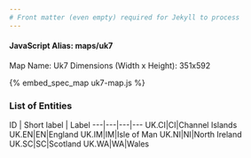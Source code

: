 ```yaml
---
# Front matter (even empty) required for Jekyll to process
---
```


#### JavaScript Alias: maps/uk7

Map Name: Uk7
Dimensions (Width x Height): 351x592



{% embed_spec_map uk7-map.js %}

### List of Entities

ID | Short label | Label
---|---|---|---
UK.CI|CI|Channel Islands
UK.EN|EN|England
UK.IM|IM|Isle of Man
UK.NI|NI|North Ireland
UK.SC|SC|Scotland
UK.WA|WA|Wales

